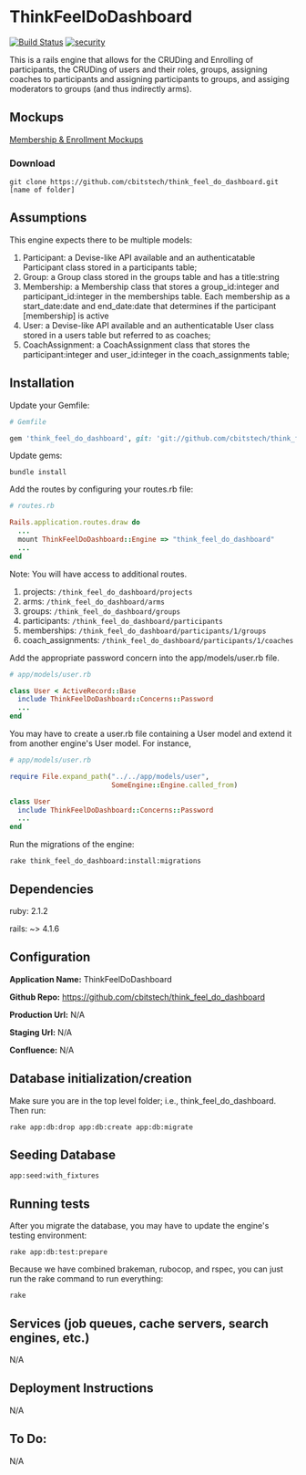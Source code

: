 # ThinkFeelDoDashboard

[![Build Status](https://travis-ci.org/cbitstech/think_feel_do_dashboard.svg)](https://travis-ci.org/cbitstech/think_feel_do_dashboard) [![security](https://hakiri.io/github/cbitstech/think_feel_do_dashboard/master.svg)](https://hakiri.io/github/cbitstech/think_feel_do_dashboard/master)

This is a rails engine that allows for the CRUDing and Enrolling of participants, the CRUDing of users and their roles, groups, assigning coaches to participants and assigning participants to groups, and assiging moderators to groups (and thus indirectly arms).

## Mockups

[Membership & Enrollment Mockups](https://moqups.com/#!/edit/michael.wehrley@gmail.com/bfbZNvUJ)

### Download
```console
git clone https://github.com/cbitstech/think_feel_do_dashboard.git [name of folder]
```

## Assumptions

This engine expects there to be multiple models:

1. Participant: a Devise-like API available and an authenticatable Participant class stored in a participants table;
2. Group: a Group class stored in the groups table and has a title:string
3. Membership: a Membership class that stores a group_id:integer and participant_id:integer in the memberships table. Each membership as a start_date:date and end_date:date that determines if the participant [membership] is active
4. User: a Devise-like API available and an authenticatable User class stored in a users table but referred to as coaches;
5. CoachAssignment: a CoachAssignment class that stores the participant:integer and user_id:integer in the coach_assignments table;

## Installation

Update your Gemfile:

```ruby
# Gemfile

gem 'think_feel_do_dashboard', git: 'git://github.com/cbitstech/think_feel_do_dashboard.git'
```

Update gems:

```console
bundle install
```

Add the routes by configuring your routes.rb file:

```ruby
# routes.rb

Rails.application.routes.draw do
  ...
  mount ThinkFeelDoDashboard::Engine => "think_feel_do_dashboard"
  ...
end
```

Note: You will have access to additional routes.

1. projects: `/think_feel_do_dashboard/projects`
2. arms: `/think_feel_do_dashboard/arms`
3. groups: `/think_feel_do_dashboard/groups`
4. participants: `/think_feel_do_dashboard/participants`
5. memberships: `/think_feel_do_dashboard/participants/1/groups`
6. coach_assignments: `/think_feel_do_dashboard/participants/1/coaches`

Add the appropriate password concern into the app/models/user.rb file.

```ruby
# app/models/user.rb

class User < ActiveRecord::Base
  include ThinkFeelDoDashboard::Concerns::Password
  ...
end
```

You may have to create a user.rb file containing a User model and extend it
from another engine's User model. For instance,

```ruby
# app/models/user.rb

require File.expand_path("../../app/models/user",
                         SomeEngine::Engine.called_from)

class User
  include ThinkFeelDoDashboard::Concerns::Password
  ...
end
```

Run the migrations of the engine:

```console
rake think_feel_do_dashboard:install:migrations
```

## Dependencies

ruby: 2.1.2

rails: ~> 4.1.6

## Configuration

__Application Name:__ ThinkFeelDoDashboard

__Github Repo:__ https://github.com/cbitstech/think_feel_do_dashboard

__Production Url:__ N/A

__Staging Url:__ N/A

__Confluence:__ N/A

## Database initialization/creation

Make sure you are in the top level folder; i.e., think_feel_do_dashboard. Then run:

```console
rake app:db:drop app:db:create app:db:migrate
```

## Seeding Database

```console
app:seed:with_fixtures
```

## Running tests

After you migrate the database, you may have to update the engine's testing environment:

```console
rake app:db:test:prepare
```

Because we have combined brakeman, rubocop, and rspec, you can just run the rake command to run everything:

```console
rake
```

## Services (job queues, cache servers, search engines, etc.)

N/A

## Deployment Instructions

N/A

## To Do:

N/A